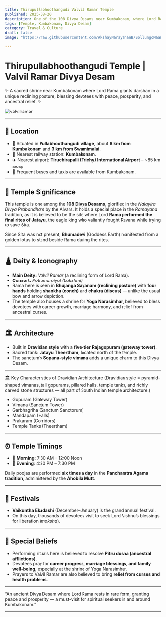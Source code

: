 ```yaml
---
title: Thirupullabhoothangudi Valvil Ramar Temple  
published: 2025-08-20  
description: One of the 108 Divya Desams near Kumbakonam, where Lord Rama rests in a rare reclining form, commemorating the divine episode of Jatayu Moksham.  
tags: [Temple, Kumbakonam, Divya Desam]  
category: Travel & Culture  
draft: false  
image: "https://raw.githubusercontent.com/AkshayNarayananB/SollungoMaami/master/images/valvilramar.png"  

---
```


# Thirupullabhoothangudi Temple | Valvil Ramar Divya Desam  

✨ A sacred shrine near Kumbakonam where Lord Rama grants darshan in a unique reclining posture, blessing devotees with peace, prosperity, and ancestral relief. ✨  

![valvilramar](https://raw.githubusercontent.com/AkshayNarayananB/SollungoMaami/master/images/valvilramar.png)

---

## 🌾 Location  

- 📍 Situated in **Pullabhoothangudi village**, about **8 km from Kumbakonam** and **3 km from Swamimalai**.  
- 🚆 Nearest railway station: **Kumbakonam**.  
- ✈️ Nearest airport: **Tiruchirapalli (Trichy) International Airport** – ~85 km away.  
- 🚌 Frequent buses and taxis are available from Kumbakonam.  

---

## 📜 Temple Significance  

This temple is one among the **108 Divya Desams**, glorified in the *Nalayira Divya Prabandham* by the Alvars. It holds a special place in the *Ramayana* tradition, as it is believed to be the site where Lord **Rama performed the final rites of Jatayu**, the eagle king who valiantly fought Ravana while trying to save Sita.  

Since Sita was not present, **Bhumadevi** (Goddess Earth) manifested from a golden lotus to stand beside Rama during the rites.  

---

## 🛕 Deity & Iconography  

- **Main Deity:** *Valvil Ramar* (a reclining form of Lord Rama).  
- **Consort:** *Potramaraiyal (Lakshmi)*.  
- Rama here is seen in **Bhujanga Sayanam (reclining posture)** with **four hands** holding **shankha (conch)** and **chakra (discus)** — unlike the usual bow and arrow depiction.  
- The temple also houses a shrine for **Yoga Narasimhar**, believed to bless devotees with career growth, marriage harmony, and relief from ancestral curses.  

---

## 🏛️ Architecture  

- Built in **Dravidian style** with a **five-tier Rajagopuram (gateway tower)**.  
- Sacred tank: **Jatayu Theertham**, located north of the temple.  
- The sanctum’s **Sopana-style vimana** adds a unique charm to this Divya Desam.  

---

🏛️ Key Characteristics of Dravidian Architecture (Dravidian style = pyramid-shaped vimanas, tall gopurams, pillared halls, temple tanks, and richly carved stone structures — all part of South Indian temple architecture.)
- Gopuram (Gateway Tower)
- Vimana (Sanctum Tower)
- Garbhagriha (Sanctum Sanctorum)
- Mandapam (Halls)
- Prakaram (Corridors)
- Temple Tanks (Theertham)

---

## ⏰ Temple Timings  

- 🌅 **Morning**: 7:30 AM – 12:00 Noon  
- 🌇 **Evening**: 4:30 PM – 7:30 PM  

Daily poojas are performed **six times a day** in the **Pancharatra Agama tradition**, administered by the **Ahobila Mutt**.  

---

## 🎉 Festivals  

- **Vaikuntha Ekadashi** (December–January) is the grand annual festival.  
- On this day, thousands of devotees visit to seek Lord Vishnu’s blessings for liberation (*moksha*).  

---

## 🙏 Special Beliefs  

- Performing rituals here is believed to resolve **Pitru dosha (ancestral afflictions)**.  
- Devotees pray for **career progress, marriage blessings, and family well-being**, especially at the shrine of Yoga Narasimhar.  
- Prayers to Valvil Ramar are also believed to bring **relief from curses and health problems**.  

---

“An ancient Divya Desam where Lord Rama rests in rare form, granting peace and prosperity — a must-visit for spiritual seekers in and around Kumbakonam.”  

---

